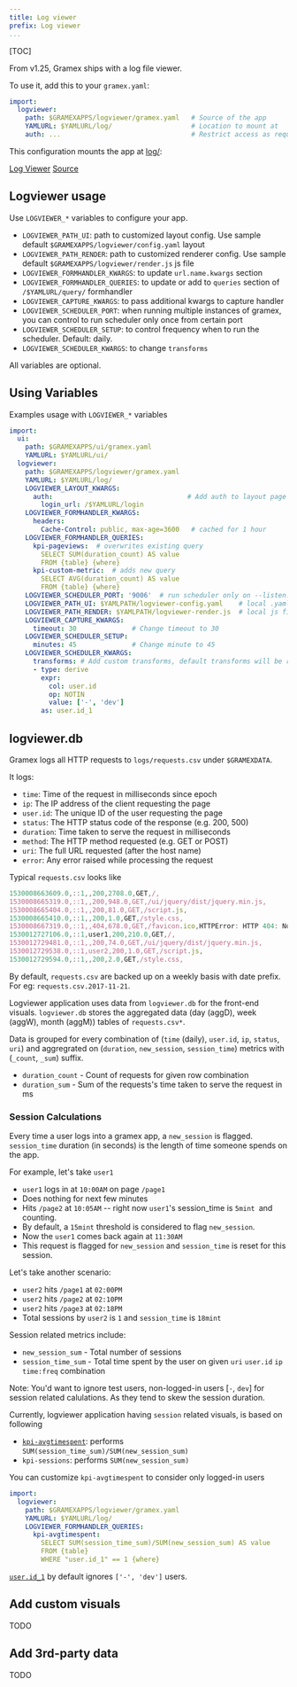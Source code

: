 ```yaml
---
title: Log viewer
prefix: Log viewer
...
```


[TOC]

From v1.25, Gramex ships with a log file viewer.

To use it, add this to your `gramex.yaml`:

```yaml
import:
  logviewer:
    path: $GRAMEXAPPS/logviewer/gramex.yaml   # Source of the app
    YAMLURL: $YAMLURL/log/                    # Location to mount at
    auth: ...                                 # Restrict access as required
```

This configuration mounts the app at [log/](log/):

<div class="example">
  <a class="example-demo" href="log/">Log Viewer</a>
  <a class="example-src" href="https://github.com/gramexrecipes/gramex-guide/blob/master/logviewer/gramex.yaml">Source</a>
</div>

## Logviewer usage

Use `LOGVIEWER_*` variables to configure your app.

- `LOGVIEWER_PATH_UI`: path to customized layout config. Use sample default `$GRAMEXAPPS/logviewer/config.yaml` layout
- `LOGVIEWER_PATH_RENDER`: path to customized renderer config. Use sample default `$GRAMEXAPPS/logviewer/render.js` js file
- `LOGVIEWER_FORMHANDLER_KWARGS`: to update `url.name.kwargs` section
- `LOGVIEWER_FORMHANDLER_QUERIES`: to update or add to `queries` section  of `/$YAMLURL/query/` formhandler
- `LOGVIEWER_CAPTURE_KWARGS`: to pass additional kwargs to capture handler
- `LOGVIEWER_SCHEDULER_PORT`: when running multiple instances of gramex, you can control to run scheduler only once from certain port
- `LOGVIEWER_SCHEDULER_SETUP`: to control frequency when to run the scheduler. Default: daily.
- `LOGVIEWER_SCHEDULER_KWARGS`: to change `transforms`

All variables are optional.

## Using Variables

Examples usage with `LOGVIEWER_*` variables

```yaml
import:
  ui:
    path: $GRAMEXAPPS/ui/gramex.yaml
    YAMLURL: $YAMLURL/ui/
  logviewer:
    path: $GRAMEXAPPS/logviewer/gramex.yaml
    YAMLURL: $YAMLURL/log/
    LOGVIEWER_LAYOUT_KWARGS:
      auth:                                  # Add auth to layout page
        login_url: /$YAMLURL/login
    LOGVIEWER_FORMHANDLER_KWARGS:
      headers:
        Cache-Control: public, max-age=3600   # cached for 1 hour
    LOGVIEWER_FORMHANDLER_QUERIES:
      kpi-pageviews:  # overwrites existing query
        SELECT SUM(duration_count) AS value
        FROM {table} {where}
      kpi-custom-metric:  # adds new query
        SELECT AVG(duration_count) AS value
        FROM {table} {where}
    LOGVIEWER_SCHEDULER_PORT: '9006'  # run scheduler only on --listen.port=9006
    LOGVIEWER_PATH_UI: $YAMLPATH/logviewer-config.yaml    # local .yaml file
    LOGVIEWER_PATH_RENDER: $YAMLPATH/logviewer-render.js  # local js file
    LOGVIEWER_CAPTURE_KWARGS:
      timeout: 30              # Change timeout to 30
    LOGVIEWER_SCHEDULER_SETUP:
      minutes: 45              # Change minute to 45
    LOGVIEWER_SCHEDULER_KWARGS:
      transforms: # Add custom transforms, default transforms will be replaced
      - type: derive
        expr:
          col: user.id
          op: NOTIN
          value: ['-', 'dev']
        as: user.id_1
```

## logviewer.db

Gramex logs all HTTP requests to `logs/requests.csv` under `$GRAMEXDATA`.

It logs:

- `time`: Time of the request in milliseconds since epoch
- `ip`: The IP address of the client requesting the page
- `user.id`: The unique ID of the user requesting the page
- `status`: The HTTP status code of the response (e.g. 200, 500)
- `duration`: Time taken to serve the request in milliseconds
- `method`: The HTTP method requested (e.g. GET or POST)
- `uri`: The full URL requested (after the host name)
- `error`: Any error raised while processing the request

Typical `requests.csv` looks like

```js
1530008663609.0,::1,,200,2708.0,GET,/,
1530008665319.0,::1,,200,948.0,GET,/ui/jquery/dist/jquery.min.js,
1530008665404.0,::1,,200,81.0,GET,/script.js,
1530008665410.0,::1,,200,1.0,GET,/style.css,
1530008667319.0,::1,,404,678.0,GET,/favicon.ico,HTTPError: HTTP 404: Not Found
1530012727106.0,::1,user1,200,210.0,GET,/,
1530012729481.0,::1,,200,74.0,GET,/ui/jquery/dist/jquery.min.js,
1530012729538.0,::1,user2,200,1.0,GET,/script.js,
1530012729594.0,::1,,200,2.0,GET,/style.css,
```

By default, `requests.csv` are backed up on a weekly basis with date prefix.
For eg: `requests.csv.2017-11-21`.

Logviewer application uses data from `logviewer.db` for the front-end visuals.
`logviewer.db` stores the aggregated data (day (aggD), week (aggW), month (aggM)) tables of `requests.csv*`.

Data is grouped for every combination of (`time` (daily), `user.id`, `ip`, `status`, `uri`) and
aggregrated on (`duration`, `new_session`, `session_time`) metrics with (`_count`, `_sum`) suffix.

- `duration_count` - Count of requests for given row combination
- `duration_sum` - Sum of the requests's time taken to serve the request in ms

### Session Calculations

Every time a user logs into a gramex app, a `new_session` is flagged.
`session_time` duration (in seconds) is the length of time someone spends on the app.

For example, let's take `user1`

- `user1` logs in at `10:00AM` on page `/page1`
- Does nothing for next few minutes
- Hits `/page2` at `10:05AM` -- right now `user1`'s session_time is `5mint `and counting.
- By default, a `15mint` threshold is considered to flag `new_session`.
- Now the `user1` comes back again at `11:30AM`
- This request is flagged for `new_session` and `session_time` is reset for this session.

Let's take another scenario:

- `user2` hits `/page1` at `02:00PM`
- `user2` hits `/page2` at `02:10PM`
- `user2` hits `/page3` at `02:18PM`
- Total sessions by `user2` is `1` and `session_time` is `18mint`

Session related metrics include:

- `new_session_sum` - Total number of sessions
- `session_time_sum` - Total time spent by the user on given `uri` `user.id` `ip` `time:freq` combination

Note: You'd want to ignore test users, non-logged-in users [`-`, `dev`] for session related calulations.
As they tend to skew the session duration.

Currently, logviewer application having `session` related visuals, is based on following

- [`kpi-avgtimespent`](https://github.com/gramener/gramex/blob/master/gramex/apps/logviewer/gramex.yaml): performs `SUM(session_time_sum)/SUM(new_session_sum)`
- `kpi-sessions`: performs `SUM(new_session_sum)`

You can customize `kpi-avgtimespent` to consider only logged-in users

```yaml
import:
  logviewer:
    path: $GRAMEXAPPS/logviewer/gramex.yaml
    YAMLURL: $YAMLURL/log/
    LOGVIEWER_FORMHANDLER_QUERIES:
      kpi-avgtimespent:
        SELECT SUM(session_time_sum)/SUM(new_session_sum) AS value
        FROM {table}
        WHERE "user.id_1" == 1 {where}
```

[`user.id_1`](https://github.com/gramener/gramex/blob/master/gramex/apps/logviewer/gramex.yaml) by default ignores `['-', 'dev']` users.

## Add custom visuals

TODO

## Add 3rd-party data

TODO
